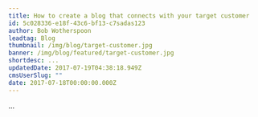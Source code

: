 ```yaml
---
title: How to create a blog that connects with your target customer
id: 5c028336-e18f-43c6-bf13-c7sadas123
author: Bob Wotherspoon
leadtag: Blog
thumbnail: /img/blog/target-customer.jpg
banner: /img/blog/featured/target-customer.jpg
shortdesc: ...
updatedDate: 2017-07-19T04:38:18.949Z
cmsUserSlug: ""
date: 2017-07-18T00:00:00.000Z
---
```


...

